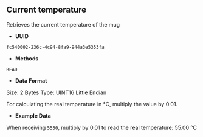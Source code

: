 **Current temperature**
---

Retrieves the current temperature of the mug

* **UUID**

`fc540002-236c-4c94-8fa9-944a3e5353fa`

* **Methods**

`READ`

* **Data Format**

Size: 2 Bytes
Type: UINT16 Little Endian

For calculating the real temperature in °C, multiply the value by 0.01.

* **Example Data**

When receiving `5550`, multiply by 0.01 to read the real temperature: 55.00 °C
